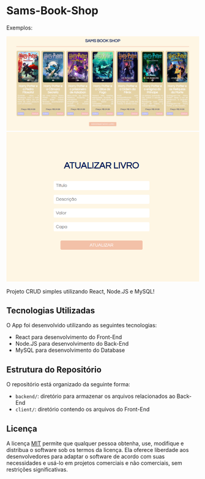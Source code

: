# Sams-Book-Shop

Exemplos:
<p align="center">
  <img src="exemplo.png" alt="Exemplo 1">
  <img src="exemplo2.png" alt="Exemplo 2">
</p>

Projeto CRUD simples utilizando React, Node.JS e MySQL!

## Tecnologias Utilizadas

O App foi desenvolvido utilizando as seguintes tecnologias:

- React para desenvolvimento do Front-End
- Node.JS para desenvolvimento do Back-End
- MySQL para desenvolvimento do Database

## Estrutura do Repositório

O repositório está organizado da seguinte forma:

- `backend/`: diretório para armazenar os arquivos relacionados ao Back-End
- `client/`: diretório contendo os arquivos do Front-End

## Licença

A licença [MIT](https://github.com/eagleyes005/Site_CPA/blob/main/LICENSE) permite que qualquer pessoa obtenha, use, modifique e distribua o software sob os termos da licença. Ela oferece liberdade aos desenvolvedores para adaptar o software de acordo com suas necessidades e usá-lo em projetos comerciais e não comerciais, sem restrições significativas.
